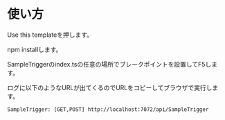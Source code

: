 # 使い方
Use this templateを押します。

npm installします。

SampleTriggerのindex.tsの任意の場所でブレークポイントを設置してF5します。

ログに以下のようなURLが出てくるのでURLをコピーしてブラウザで実行します。
```
SampleTrigger: [GET,POST] http://localhost:7072/api/SampleTrigger
```